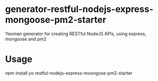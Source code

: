 # generator-restful-nodejs-express-mongoose-pm2-starter
Yeoman generator for creating RESTful NodeJS APIs, using express, mongoose and pm2

# Usage
npm install
yo restful-nodejs-express-moongose-pm2-starter